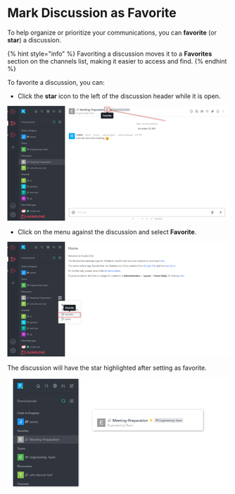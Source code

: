 # Mark Discussion as Favorite

To help organize or prioritize your communications, you can **favorite** (or **star**) a discussion.

{% hint style="info" %}
Favoriting a discussion moves it to a **Favorites** section on the channels list, making it easier to access and find.
{% endhint %}

To favorite a discussion, you can:

* Click the **star** icon to the left of the discussion header while it is open.

![](<../../../../../.gitbook/assets/image (676) (1) (1).png>)

* Click on the menu against the discussion and select **Favorite**.

![](<../../../../../.gitbook/assets/image (647) (1) (1) (1).png>)

The discussion will have the star highlighted after setting as favorite.

![](<../../../../../.gitbook/assets/image (641) (1) (1) (1) (1) (1).png>)
